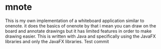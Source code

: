 # mnote

This is my own implementation of a whiteboard application similar to onenote. it does the basics of onenote by that i mean you can draw on the board and annotate drawings but it has limited features in order to make drawing easier.
This is written with Java and specifically using the JavaFX libraries and only the JavaFX libraries.
Test commit
